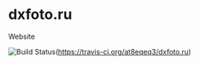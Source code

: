 # dxfoto.ru
Website

![Build Status](https://travis-ci.org/at8eqeq3/dxfoto.ru.svg?branch=gh-pages)(https://travis-ci.org/at8eqeq3/dxfoto.ru)
